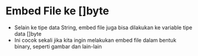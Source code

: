 # Embed File ke []byte

- Selain ke tipe data String, embed file juga bisa dilakukan ke variable tipe data []byte
- Ini cocok sekali jika kita ingin melakukan embed file dalam bentuk binary, seperti gambar dan lain-lain
